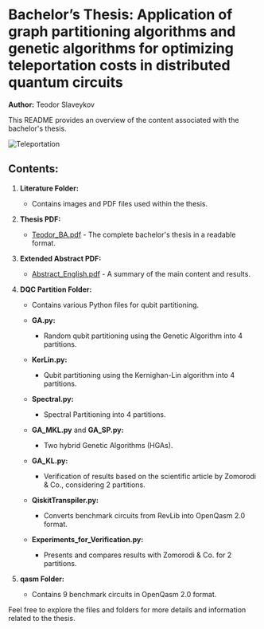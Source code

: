 # Bachelor’s Thesis: Application of graph partitioning algorithms and genetic algorithms for optimizing teleportation costs in distributed quantum circuits

**Author:** Teodor Slaveykov

This README provides an overview of the content associated with the bachelor's thesis.

![Teleportation](Literatur/Images/Results/Teleportation.png)

## Contents:

1. **Literature Folder:**
   - Contains images and PDF files used within the thesis.

2. **Thesis PDF:**
   - [Teodor_BA.pdf](Teodor_BA.pdf) - The complete bachelor's thesis in a readable format.

3. **Extended Abstract PDF:**
   - [Abstract_English.pdf](Abstract_English.pdf) - A summary of the main content and results.

4. **DQC Partition Folder:**
   - Contains various Python files for qubit partitioning.
   
   - **GA.py:**
     - Random qubit partitioning using the Genetic Algorithm into 4 partitions.
   
   - **KerLin.py:**
     - Qubit partitioning using the Kernighan-Lin algorithm into 4 partitions.
   
   - **Spectral.py:**
     - Spectral Partitioning into 4 partitions.
   
   - **GA_MKL.py** and **GA_SP.py:**
     - Two hybrid Genetic Algorithms (HGAs).

   - **GA_KL.py:**
     - Verification of results based on the scientific article by Zomorodi & Co., considering 2 partitions.
   
   - **QiskitTranspiler.py:**
     - Converts benchmark circuits from RevLib into OpenQasm 2.0 format.
   
   - **Experiments_for_Verification.py:**
     - Presents and compares results with Zomorodi & Co. for 2 partitions.

5. **qasm Folder:**
   - Contains 9 benchmark circuits in OpenQasm 2.0 format.

Feel free to explore the files and folders for more details and information related to the thesis.





